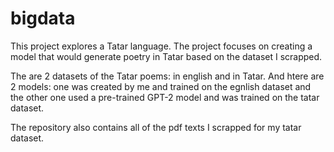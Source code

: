 # bigdata

This project explores a Tatar language. The project focuses on creating a model that would generate poetry in Tatar based on the dataset I scrapped. 


The are 2 datasets of the Tatar poems: in english and in Tatar. And htere are 2 models: one was created by me and trained on the egnlish dataset and the other one used a pre-trained GPT-2 model and was trained on the tatar dataset. 

The repository also contains all of the pdf texts I scrapped for my tatar dataset. 
